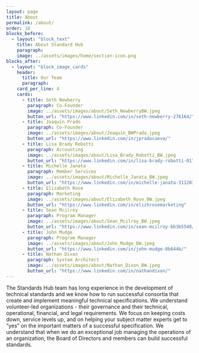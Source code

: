 ```yaml
---
layout: page
title: About
permalink: /about/
order: 10
blocks_before:
  - layout: "block_text"
    title: About Standard Hub
    paragraph:
    image: ../assets/images/home/section-icon.png
blocks_after:
  - layout: "block_image_cards"
    header:
      title: Our Team
      paragraph:
    card_per_line: 4
    cards:
      - title: Seth Newberry
        paragraph: Co-Founder
        image: ../assets/images/about/Seth_NewberryBW.jpeg
        button_url: "https://www.linkedin.com/in/seth-newberry-276164/"
      - title: Joaquin Prado
        paragraph: Co-Founder
        image: ../assets/images/about/Joaquin_BWPrado.jpeg
        button_url: "https://www.linkedin.com/in/jpradocueva/"
      - title: Lisa Brady Robotti
        paragraph: Accounting
        image: ../assets/images/about/Lisa_Brady_Robotti_BW.jpeg
        button_url: "https://www.linkedin.com/in/lisa-brady-robotti-0172b210/"
      - title: Michelle Janata
        paragraph: Member Services
        image: ../assets/images/about/Michelle_Janata_BW.jpeg
        button_url: "https://www.linkedin.com/in/michelle-janata-31120310/"
      - title: Elizabeth Rose
        paragraph: Marketing
        image: ../assets/images/about/Elizabeth_Rose_BW.jpeg
        button_url: "https://www.linkedin.com/in/elizhrosemarketing"
      - title: Sean Mcilroy
        paragraph: Program Manager
        image: ../assets/images/about/Sean_Mcilroy_BW.jpeg
        button_url: "https://www.linkedin.com/in/sean-mcilroy-bb3b5548/"
      - title: John Mudge
        paragraph: Program Manager
        image: ../assets/images/about/John_Mudge_BW.jpeg
        button_url: "https://www.linkedin.com/in/john-mudge-0b644b/"
      - title: Nathan Dixon
        paragraph: System Architect
        image: ../assets/images/about/Nathan_Dixon_BW.jpeg
        button_url: "https://www.linkedin.com/in/nathandixon/"
---
```


The Standards Hub team has long experience in the development of technical standards and we know how to run successful consortia that create and implement meaningful technical specifications. We understand volunteer-led organizations - their governance and their technical, operational, financial, and legal requirements. We focus on keeping costs down, service levels up, and on helping your subject matter experts get to “yes” on the important matters of a successful specification. We understand that when we do an exceptional job managing the operations of an organization, the Board of Directors and members can build successful standards.
